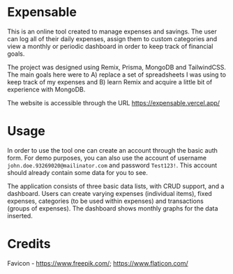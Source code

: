 # Expensable

This is an online tool created to manage expenses and savings. The user can log all of their daily expenses, assign them to custom categories and view a monthly or periodic dashboard in order to keep track of financial goals.

The project was designed using Remix, Prisma, MongoDB and TailwindCSS. The main goals here were to A) replace a set of spreadsheets I was using to keep track of my expenses and B) learn Remix and acquire a little bit of experience with MongoDB.

The website is accessible through the URL https://expensable.vercel.app/

# Usage

In order to use the tool one can create an account through the basic auth form.
For demo purposes, you can also use the account of username `john.doe.93269020@mailinator.com` and password `Test123!`. This account should already contain some data for you to see.

The application consists of three basic data lists, with CRUD support, and a dashboard. Users can create varying expenses (individual items), fixed expenses, categories (to be used within expenses) and transactions (groups of expenses). The dashboard shows monthly graphs for the data inserted.

# Credits

Favicon - https://www.freepik.com/; https://www.flaticon.com/